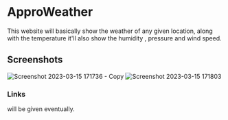 # ApproWeather 
This website will basically show the weather of any given location, along with the temperature it'll also show the humidity , pressure and wind speed. 

## Screenshots 
![Screenshot 2023-03-15 171736 - Copy](https://user-images.githubusercontent.com/103662475/225301827-fdee0ded-3de4-4341-a2c2-a7d5c7c0088d.png)
![Screenshot 2023-03-15 171803](https://user-images.githubusercontent.com/103662475/225305217-6645d1ca-3f07-4a02-bfa2-c31966924b63.png)

### Links 
will be given eventually.
 
